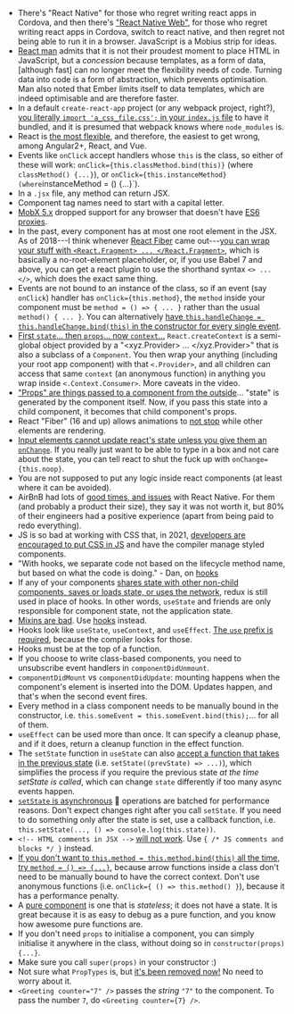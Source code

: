 - There's "React Native" for those who regret writing react apps in Cordova, and then there's ["React Native Web"](https://github.com/necolas/react-native-web), for those who regret writing react apps in Cordova, switch to react native, and then regret not being able to run it in a browser. JavaScript is a Mobius strip for ideas.
- [React man](https://youtu.be/mVVNJKv9esE?t=20m54s) admits that it is not their proudest moment to place HTML in JavaScript, but a _concession_ because templates, as a form of data, [although fast] can no longer meet the flexibility needs of code. Turning data into code is a form of abstraction, which prevents optimisation. Man also noted that Ember limits itself to data templates, which are indeed optimisable and are therefore faster.
- In a default `create-react-app` project (or any webpack project, right?), [you literally `import 'a_css_file.css';` in your `index.js` file](https://github.com/reactstrap/reactstrap) to have it bundled, and it is presumed that webpack knows where `node_modules` is.
- React is [the most flexible](https://medium.com/@TechMagic/reactjs-vs-angular5-vs-vue-js-what-to-choose-in-2018-b91e028fa91d), and therefore, the easiest to get wrong, among Angular2+, React, and Vue.
- Events like `onClick` accept handlers whose `this` is the class, so either of these will work: `onClick={this.classMethod.bind(this)}` (where `classMethod() {...}`), or `onClick={this.instanceMethod} (where`instanceMethod = () {...}`).
- In a `.jsx` file, any method can return JSX.
- Component tag names need to start with a capital letter.
- [MobX 5.x](https://github.com/mobxjs/mobx#browser-support) dropped support for any browser that doesn't have [ES6 proxies](https://caniuse.com/#search=proxy).
- In the past, every component has at most one root element in the JSX. As of 2018---I think whenever [React Fiber](https://reactjs.org/blog/2017/09/26/react-v16.0.html) came out---[you can wrap your stuff with `<React.Fragment> ... </React.Fragment>`](https://www.youtube.com/watch?v=oZbTqEmQpDo), which is basically a no-root-element placeholder, or, if you use Babel 7 and above, you can get a react plugin to use the shorthand syntax `<> ... </>`, which does the exact same thing.
- Events are not bound to an instance of the class, so if an event (say `onClick`) handler has `onClick={this.method}`, the `method` inside your component must be `method = () => { ... }` rather than the usual `method() { ... }`. You can alternatively [have `this.handleChange = this.handleChange.bind(this)` in the constructor for every single event](https://www.valentinog.com/blog/babel/).
- [First `state`... then `props`... now `context`...](https://www.youtube.com/watch?v=XLJN4JfniH4) `React.createContext` is a semi-global object provided by a "<xyz.Provider> ... </xyz.Provider>" that is also a subclass of a `Component`. You then wrap your anything (including your root app component) with that `<.Provider>`, and all children can access that same `context` (an anonymous function) in anything you wrap inside `<.Context.Consumer>`. More caveats in the video.
- ["Props" are things passed to a component from the outside](https://user3141592.medium.com/react-gotchas-and-best-practices-2d47fd67dd22)... "state" is generated by the component itself. Now, if you pass this state into a child component, it becomes that child component's props.
- React "Fiber" (16 and up) allows animations to [not stop](https://build-mbfootjxoo.now.sh/) while other elements are rendering.
- [Input elements cannot update react's state unless you give them an `onChange`](https://reactjs.org/docs/forms.html#why-textarea-value). If you really just want to be able to type in a box and not care about the state, you can tell react to shut the fuck up with `onChange={this.noop}`.
- You are not supposed to put any logic inside react components (at least where it can be avoided).
- AirBnB had lots of [good times, and issues](https://medium.com/airbnb-engineering/react-native-at-airbnb-the-technology-dafd0b43838) with React Native. For them (and probably a product their size), they say it was not worth it, but 80% of their engineers had a positive experience (apart from being paid to redo everything).
- JS is so bad at working with CSS that, in 2021, [developers are encouraged to put CSS in JS](https://rencybeth.medium.com/top-8-reactjs-best-practices-to-follow-in-the-year-2021-4abd41618ea4) and have the compiler manage styled components.
- "With hooks, we separate code not based on the lifecycle method name, but based on what the code is doing." - Dan, on [hooks](https://www.youtube.com/watch?v=dpw9EHDh2bM&t=2657s)
- If any of your components [shares state with other non-child components, saves or loads state, or uses the network](https://medium.com/javascript-scene/do-react-hooks-replace-redux-210bab340672), redux is still used in place of hooks. In other words, `useState` and friends are only responsible for component state, not the application state.
- [Mixins are bad](https://reactjs.org/blog/2016/07/13/mixins-considered-harmful.html). Use [hooks](https://beta.reactjs.org/) instead.
- Hooks look like `useState`, `useContext`, and `useEffect`. [The `use` prefix is required](https://beta.reactjs.org/learn/state-a-components-memory#meet-your-first-hook), because the compiler looks for those.
- Hooks must be at the top of a function.
- If you choose to write class-based components, you need to unsubscribe event handlers in `componentDidUnmount`.
- `componentDidMount` vs `componentDidUpdate`: mounting happens when the component's element is inserted into the DOM. Updates happen, and that's when the second event fires.
- Every method in a class component needs to be manually bound in the constructor, i.e. `this.someEvent = this.someEvent.bind(this);`... for all of them.
- `useEffect` can be used more than once. It can specify a cleanup phase, and if it does, return a cleanup function in the effect function.
- The `setState` function in `useState` can also [accept a function that takes in the previous state](https://medium.com/@wisecobbler/using-a-function-in-setstate-instead-of-an-object-1f5cfd6e55d1) (i.e. `setState((prevState) => ...)`), which simplifies the process if you require the previous state *at the time setState is called*, which can change `state` differently if too many async events happen.
- [`setState` is asynchronous](https://stackoverflow.com/questions/36085726/why-is-setstate-in-reactjs-async-instead-of-sync) 🤨 operations are batched for performance reasons. Don't expect changes right after you call `setState`. If you need to do something only after the state is set, use a callback function, i.e. `this.setState(..., () => console.log(this.state))`.
- `<!-- HTML comments in JSX -->` [will not work](https://www.geeksforgeeks.org/how-to-write-comments-in-reactjs/). Use `{ /* JS comments and blocks */ }` instead.
- [If you don't want to `this.method = this.method.bind(this)` all the time, try `method = () => {...}`](https://user3141592.medium.com/react-gotchas-and-best-practices-2d47fd67dd22), because arrow functions inside a class don't need to be manually bound to have the correct context. Don't use anonymous functions (i.e. `onClick={ () => this.method() }`), because it has a performance penalty.
- A [pure component](https://blog.logrocket.com/react-pure-components-functional/) is one that is *stateless*; it does not have a state. It is great because it is as easy to debug as a pure function, and you know how awesome pure functions are.
- If you don't need `props` to initialise a component, you can simply initialise it anywhere in the class, without doing so in `constructor(props) {...}`.
- Make sure you call `super(props)` in your constructor :)
- Not sure what `PropTypes` is, but [it's been removed now!](https://jscomplete.com/learn/react-beyond-basics/react-cfp) No need to worry about it.
- `<Greeting counter="7" />` passes the *string* `"7"` to the component. To pass the number `7`, do `<Greeting counter={7} />`.
